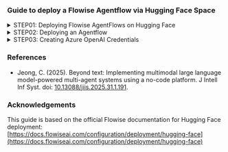 ### Guide to deploy a Flowise Agentflow via Hugging Face Space

<details>
<summary>STEP01: Deploying Flowise AgentFlows on Hugging Face</summary>

This guide explains how to deploy Flowise on a custom-made Hugging Face Space.

### Create a new space

1.  Sign in to [Hugging Face](https://huggingface.co/login).
2.  Start creating a [new Space](https://huggingface.co/new-space) with your preferred name.
3.  Select **Docker** as Space SDK and choose **Blank** as the Docker template.
4.  Select **CPU basic ∙ 2 vCPU ∙ 16GB ∙ FREE** as Space hardware.
5.  Click **Create Space**.

### Set the environment variables

1.  Go to **Settings** of your new space and find the **Variables and Secrets** section.
2.  Click on **New variable** and add the name as `PORT` with value `7860`.
3.  Click on **Save**.
4.  (Optional) Click on **New secret**.
5.  (Optional) Fill in with your environment variables, such as database credentials, file paths, etc. You can check for valid fields in the `.env.example` [here](https://github.com/FlowiseAI/Flowise/blob/main/docker/.env.example).

### Create a Dockerfile

1.  At the **files** tab, click on button **+ Add file** and click on **Create a new file** (or **Upload files** if you prefer to).
2.  Create a file called `Dockerfile` and paste the following:

    ```Dockerfile
    FROM node:18-alpine

    USER root

    # Arguments that can be passed at build time
    ARG FLOWISE_PATH=/usr/local/lib/node_modules/flowise
    ARG BASE_PATH=/root/.flowise
    ARG DATABASE_PATH=$BASE_PATH
    ARG SECRETKEY_PATH=$BASE_PATH
    ARG LOG_PATH=$BASE_PATH/logs
    ARG BLOB_STORAGE_PATH=$BASE_PATH/storage

    # Install dependencies
    RUN apk add --no-cache git python3 py3-pip make g++ build-base cairo-dev pango-dev chromium

    ENV PUPPETEER_SKIP_DOWNLOAD=true
    ENV PUPPETEER_EXECUTABLE_PATH=/usr/bin/chromium-browser

    # Install Flowise globally
    RUN npm install -g flowise

    # Configure Flowise directories using the ARG
    RUN mkdir -p $LOG_PATH $FLOWISE_PATH/uploads && chmod -R 777 $LOG_PATH $FLOWISE_PATH

    WORKDIR /data

    CMD ["npx", "flowise", "start"]
    ```

3.  Click on **Commit file to `main`** and it will start to build your app.

When the build finishes you can click on the **App** tab to see your app running.

</details>

<details>
<summary>STEP02: Deploying an Agentflow</summary>

1.  In your Flowise space, click on **Add New**.
2.  Click on **Import Chatflow** and upload the [`GA-ASSISTED-SHDG.json`](https://github.com/HR-DataLab-Healthcare/RESEARCH_SUPPORT/blob/main/PROJECTS/Generative_Agent_based_Data-Synthesis/AGENT-FLOWS/GA-ASSISTED-SHDG.json) file from this repository.
3.  Click on **Save Chatflow**.

</details>

<details>
<summary>STEP03: Creating Azure OpenAI Credentials</summary>

To use Azure OpenAI models in Flowise, you need to create credentials in the Azure portal.

1.  **Create an Azure Account:** If you don't have one, sign up for a free account on the [Azure website](https://azure.microsoft.com/en-us/free/).
2.  **Create an Azure OpenAI Resource:**
    *   In the Azure portal, search for "Azure OpenAI" and create a new resource.
    *   Choose your subscription, resource group, region, and a unique name for your resource.
    *   Select a pricing tier.
3.  **Get API Key and Endpoint:**
    *   Once the resource is deployed, go to the **Keys and Endpoint** section.
    *   Copy the **Key 1** (or Key 2) and the **Endpoint** URL.
4.  **Deploy a Model:**
    *   Go to the **Model deployments** section in your Azure OpenAI resource.
    *   Click on **Create** and select a model to deploy (e.g., `gpt-35-turbo`).
    *   Give your deployment a name. This will be your **Deployment Name**.

5.  **Use Credentials in Flowise:**
    *   In Flowise, when you add an Azure OpenAI node, you will be prompted to create a new credential.
    *   Enter the **API Key**, **Endpoint**, and **Deployment Name** you obtained from the Azure portal.

</details>

### References

* Jeong, C. (2025). Beyond text: Implementing multimodal large language model-powered multi-agent systems using a no-code platform. J Intell Inf Syst. doi: [10.13088/jiis.2025.31.1.191](https://arxiv.org/abs/2501.00750).

### Acknowledgements

This guide is based on the official Flowise documentation for Hugging Face deployment: [https://docs.flowiseai.com/configuration/deployment/hugging-face](https://docs.flowiseai.com/configuration/deployment/hugging-face)


